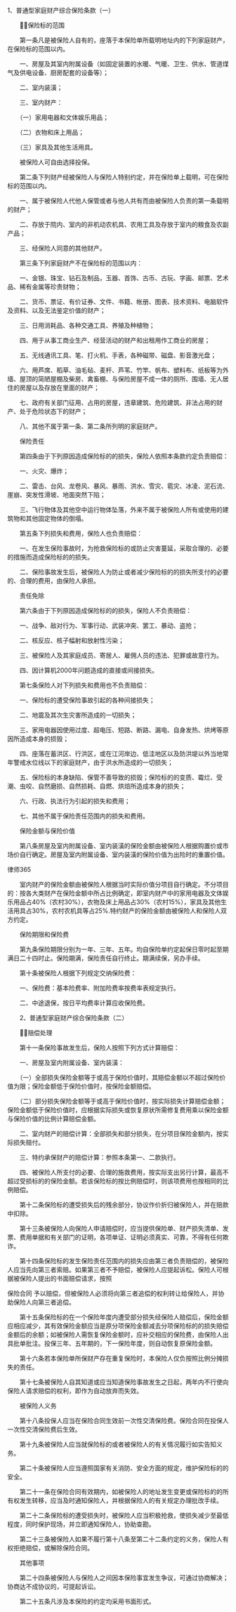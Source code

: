 
 1、普通型家庭财产综合保险条款（一）

　　保险标的范围

　　第一条凡是被保险人自有的，座落于本保险单所载明地址内的下列家庭财产，在保险标的范围以内。

　　一、房屋及其室内附属设备（如固定装置的水暖、气暖、卫生、供水、管道煤气及供电设备、厨房配套的设备等）；

　　二、室内装潢；

　　三、室内财产：

　　（一）家用电器和文体娱乐用品；

　　（二）衣物和床上用品；

　　（三）家具及其他生活用具。

　　被保险人可自由选择投保。

　　第二条下列财产经被保险人与保险人特别约定，并在保险单上载明，可在保险标的范围以内。

　　一、属于被保险人代他人保管或者与他人共有而由被保险人负责的第一条载明的财产；

　　二、存放于院内、室内的非机动农机具、农用工具及存放于室内的粮食及农副产品；

　　三、经保险人同意的其他财产。

　　第三条下列家庭财产不在保险标的范围以内：

　　一、金银、珠宝、钻石及制品，玉器、首饰、古币、古玩、字画、邮票、艺术品、稀有金属等珍贵财物；

　　二、货币、票证、有价证券、文件、书籍、帐册、图表、技术资料、电脑软件及资料、以及无法鉴定价值的财产；

　　三、日用消耗品、各种交通工具、养殖及种植物；

　　四、用于从事工商业生产、经营活动的财产和出租用作工商业的房屋；

　　五、无线通讯工具、笔、打火机、手表，各种磁带、磁盘、影音激光盘；

　　六、用芦席、稻草、油毛毡、麦杆、芦苇、竹竿、帆布、塑料布、纸板等为外墙、屋顶的简陋屋棚及柴房、禽畜棚、与保险房屋不成一体的厕所、围墙、无人居住的房屋以及存放在里面的财产；

　　七、政府有关部门征用、占用的房屋，违章建筑、危险建筑、非法占用的财产、处于危险状态下的财产；

　　八、其他不属于第一条、第二条所列明的家庭财产。

　　保险责任

　　第四条由于下列原因造成保险标的的损失，保险人依照本条款约定负责赔偿：

　　一、火灾、爆炸；

　　二、雷击、台风、龙卷风、暴风、暴雨、洪水、雪灾、雹灾、冰凌、泥石流、崖崩、突发性滑坡、地面突然下陷；

　　三、飞行物体及其他空中运行物体坠落，外来不属于被保险人所有或使用的建筑物和其他固定物体的倒塌。

　　第五条下列损失和费用，保险人也负责赔偿：

　　一、在发生保险事故时，为抢救保险标的或防止灾害蔓延，采取合理的、必要的措施而造成保险标的的损失。

　　二、保险事故发生后，被保险人为防止或者减少保险标的的损失所支付的必要的、合理的费用，由保险人承担。

　　责任免除

　　第六条由于下列原因造成保险标的的损失，保险人不负责赔偿：

　　一、战争、敌对行为、军事行动、武装冲突、罢工、暴动、盗抢；

　　二、核反应、核子幅射和放射性污染；

　　三、被保险人及其家庭成员、寄居人、雇佣人员的违法、犯罪或故意行为。

　　四、因计算机2000年问题造成的直接或间接损失。

　　第七条保险人对下列损失和费用也不负责赔偿：

　　一、保险标的遭受保险事故引起的各种间接损失；

　　二、地震及其次生灾害所造成的一切损失；

　　三、家用电器因使用过度、超电压、短路、断路、漏电、自身发热、烘烤等原因所造成本身的损毁；

　　四、座落在蓄洪区、行洪区，或在江河岸边、低洼地区以及防洪堤以外当地常年警戒水位线以下的家庭财产，由于洪水所造成的一切损失；

　　五、保险标的本身缺陷、保管不善导致的损毁；保险标的的变质、霉烂、受潮、虫咬、自然磨损、自然损耗、自燃、烘焙所造成本身的损失；

　　六、行政、执法行为引起的损失和费用；

　　七、其他不属于保险责任范围内的损失和费用。

　　保险金额与保险价值

　　第八条房屋及室内附属设备、室内装潢的保险金额由被保险人根据购置价或市场价自行确定。房屋及室内附属设备、室内装潢的保险价值为出险时的重置价值。





 
律师365






　　室内财产的保险金额由被保险人根据当时实际价值分项目自行确定。不分项目的：按各大类财产在保险金额中所占比例确定，即室内财产中的家用电器及文体娱乐用品占40%（农村30%），衣物及床上用品占30%（农村15%），家具及其他生活用具占30%，农村农机具等占25%.特约财产的保险金额由被保险人和保险人双方约定。



　　保险期限和保险费



　　第九条保险期限分别为一年、三年、五年。均自保险单约定起保日零时起至期满日二十四时止。保险期满，保险责任自行终止。期满续保，另办手续。



　　第十条被保险人根据下列规定交纳保险费：



　　一、保险费：基本险费率、附加险费率按费率表规定执行。



　　二、中途退保，按日平均费率计算应收保险费。



　　2、普通型家庭财产综合保险条款（二）



　　赔偿处理



　　第十一条保险事故发生后，保险人按照下列方式计算赔偿：



　　一、房屋及室内附属设备、室内装潢：



　　（一）全部损失保险金额等于或高于保险价值时，其赔偿金额以不超过保险价值为限；保险金额低于保险价值时，按保险金额赔偿。



　　（二）部分损失保险金额等于或高于保险价值时，按实际损失计算赔偿金额；保险金额低于保险价值时，应根据实际损失或恢复原状所需修复费用乘以保险金额与保险价值的比例计算赔偿金额。



　　二、室内财产的赔偿计算：全部损失和部分损失，在分项目保险金额内，按实际损失赔付。



　　三、特约承保财产的赔偿计算：参照本条第一、二款执行。



　　四、被保险人所支付的必要、合理的施救费用，按实际支出另行计算，最高不超过受损标的的保险金额。若该保险标的按比例赔偿时，则该项费用也按相同的比例赔偿。



　　第十二条保险标的遭受损失后的残余部分，协议作价折归被保险人，并在赔款中扣除。



　　第十三条被保险人向保险人申请赔偿时，应当提供保险单、财产损失清单、发票、费用单据和有关部门的证明，各项单证、证明必须真实、可靠，不得有任何欺诈。



　　第十四条保险标的发生保险责任范围内的损失应由第三者负责赔偿的，被保险人应当先向第三者索赔。如果第三者不予赔偿，被保险人应提起诉松。保险人可根据被保险人提出的书面赔偿请求，按照

保险合同
予以赔偿，但被保险人必须将向第三者追偿的权利转让给保险人，并协助保险人向第三者追偿。



　　第十五条保险标的在一个保险年度内遭受部分损失经保险人赔偿后，保险金额应相应减少，其有效保险金额应当是原分项保险金额减去分项保险标的的损失赔偿金额后的余额；如被保险人需恢复保险金额时，应补交相应的保险费，由保险人出具批单批注。投保三年、五年期的，下一保险年度，则自动恢复原保险金额。



　　第十六条若本保险单所保财产存在重复保险时，本保险人仅负按照比例分摊损失的责任。



　　第十七条被保险人自其知道或应当知道保险事故发生之日起，两年内不行使向保险人请求赔偿的权利，即作为自动放弃而失效。



　　被保险人义务



　　第十八条投保人应当在保险合同生效前一次性交清保险费。保险合同在投保人一次性交清保险费后生效。



　　第十九条被保险人应当就保险标的或者被保险人的有关情况履行如实告知义务。



　　第二十条被保险人应当遵照国家有关消防、安全方面的规定，维护保险标的的安全。



　　第二十一条在保险合同有效期内，如被保险人的地址发生变更或保险标的的所有权发生转移，应当及时通知保险人，并根据保险人的有关规定办理批改手续。



　　第二十二条保险标的遭受损失时，被保险人应当积极抢救，使损失减少至最低程度，同时保护现场，并立即通知保险人，协助查勘。



　　第二十三条被保险人如果不履行第十八条至第二十二条约定的义务，保险人有权拒绝赔偿，或解除保险合同。



　　其他事项



　　第二十四条被保险人与保险人之间因本保险事宜发生争议，可通过协商解决；协商达不成协议的，可提起诉讼。



　　第二十五条凡涉及本保险的约定均采用书面形式。

 


 

 
 
 
 
 
  


  
 

  


  


  
 
 
 
 

